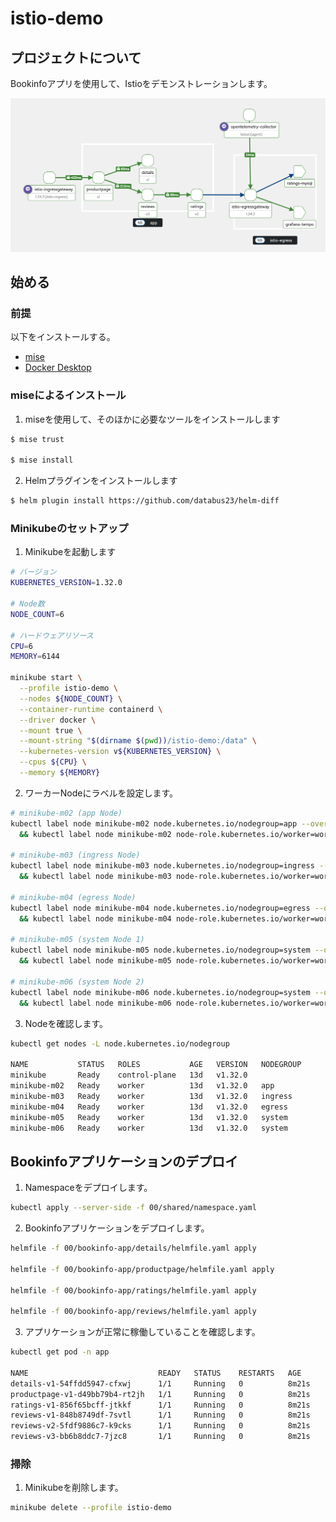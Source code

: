 # istio-demo

## プロジェクトについて

Bookinfoアプリを使用して、Istioをデモンストレーションします。

![mesh-topology](./images/mesh-topology.png)

## 始める

### 前提

以下をインストールする。

- [mise](https://mise.jdx.dev/getting-started.html) 
- [Docker Desktop](https://docs.docker.com/desktop/)

### miseによるインストール

1. miseを使用して、そのほかに必要なツールをインストールします

```bash
$ mise trust

$ mise install
```

2. Helmプラグインをインストールします

```bash
$ helm plugin install https://github.com/databus23/helm-diff
```

### Minikubeのセットアップ

1. Minikubeを起動します

```bash
# バージョン
KUBERNETES_VERSION=1.32.0

# Node数
NODE_COUNT=6

# ハードウェアリソース
CPU=6
MEMORY=6144

minikube start \
  --profile istio-demo \
  --nodes ${NODE_COUNT} \
  --container-runtime containerd \
  --driver docker \
  --mount true \
  --mount-string "$(dirname $(pwd))/istio-demo:/data" \
  --kubernetes-version v${KUBERNETES_VERSION} \
  --cpus ${CPU} \
  --memory ${MEMORY}
```

2. ワーカーNodeにラベルを設定します。

```bash
# minikube-m02 (app Node)
kubectl label node minikube-m02 node.kubernetes.io/nodegroup=app --overwrite \
  && kubectl label node minikube-m02 node-role.kubernetes.io/worker=worker --overwrite

# minikube-m03 (ingress Node)
kubectl label node minikube-m03 node.kubernetes.io/nodegroup=ingress --overwrite \
  && kubectl label node minikube-m03 node-role.kubernetes.io/worker=worker --overwrite

# minikube-m04 (egress Node)
kubectl label node minikube-m04 node.kubernetes.io/nodegroup=egress --overwrite \
  && kubectl label node minikube-m04 node-role.kubernetes.io/worker=worker --overwrite

# minikube-m05 (system Node 1)
kubectl label node minikube-m05 node.kubernetes.io/nodegroup=system --overwrite \
  && kubectl label node minikube-m05 node-role.kubernetes.io/worker=worker --overwrite

# minikube-m06 (system Node 2)
kubectl label node minikube-m06 node.kubernetes.io/nodegroup=system --overwrite \
  && kubectl label node minikube-m06 node-role.kubernetes.io/worker=worker --overwrite
```

3. Nodeを確認します。

```bash
kubectl get nodes -L node.kubernetes.io/nodegroup

NAME           STATUS   ROLES           AGE   VERSION   NODEGROUP
minikube       Ready    control-plane   13d   v1.32.0
minikube-m02   Ready    worker          13d   v1.32.0   app
minikube-m03   Ready    worker          13d   v1.32.0   ingress
minikube-m04   Ready    worker          13d   v1.32.0   egress
minikube-m05   Ready    worker          13d   v1.32.0   system
minikube-m06   Ready    worker          13d   v1.32.0   system
```

## Bookinfoアプリケーションのデプロイ

1. Namespaceをデプロイします。

```bash
kubectl apply --server-side -f 00/shared/namespace.yaml
```

2. Bookinfoアプリケーションをデプロイします。

```bash
helmfile -f 00/bookinfo-app/details/helmfile.yaml apply

helmfile -f 00/bookinfo-app/productpage/helmfile.yaml apply

helmfile -f 00/bookinfo-app/ratings/helmfile.yaml apply

helmfile -f 00/bookinfo-app/reviews/helmfile.yaml apply
```

3. アプリケーションが正常に稼働していることを確認します。

```bash
kubectl get pod -n app

NAME                             READY   STATUS    RESTARTS   AGE
details-v1-54ffdd5947-cfxwj      1/1     Running   0          8m21s
productpage-v1-d49bb79b4-rt2jh   1/1     Running   0          8m21s
ratings-v1-856f65bcff-jtkkf      1/1     Running   0          8m21s
reviews-v1-848b8749df-7svtl      1/1     Running   0          8m21s
reviews-v2-5fdf9886c7-k9cks      1/1     Running   0          8m21s
reviews-v3-bb6b8ddc7-7jzc8       1/1     Running   0          8m21s
```

### 掃除

1. Minikubeを削除します。

```bash
minikube delete --profile istio-demo
```
